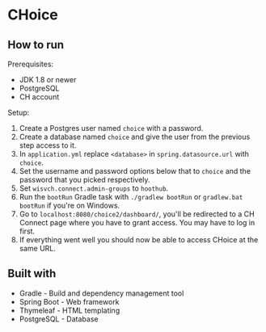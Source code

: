 # CHoice

## How to run

Prerequisites:

- JDK 1.8 or newer
- PostgreSQL
- CH account

Setup:

1. Create a Postgres user named `choice` with a password.
2. Create a database named `choice` and give the user from the previous step access to it.
3. In `application.yml` replace `<database>` in `spring.datasource.url` with `choice`.
4. Set the username and password options below that to `choice` and the password that you picked respectively.
5. Set `wisvch.connect.admin-groups` to `hoothub`.
6. Run the `bootRun` Gradle task with `./gradlew bootRun` or `gradlew.bat bootRun` if you're on Windows.
7. Go to `localhost:8080/choice2/dashboard/`, you'll be redirected to a CH Connect page where you have to grant access. You may have to log in first.
8. If everything went well you should now be able to access CHoice at the same URL.

## Built with

- Gradle - Build and dependency management tool
- Spring Boot - Web framework
- Thymeleaf - HTML templating
- PostgreSQL - Database
